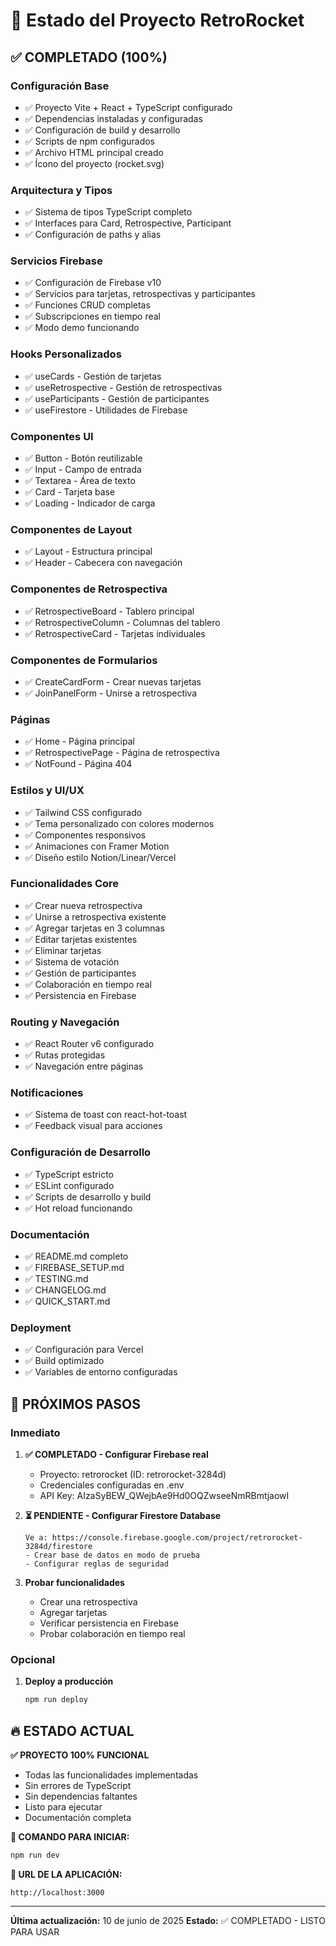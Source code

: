 # 🚀 Estado del Proyecto RetroRocket

## ✅ COMPLETADO (100%)

### Configuración Base
- ✅ Proyecto Vite + React + TypeScript configurado
- ✅ Dependencias instaladas y configuradas
- ✅ Configuración de build y desarrollo
- ✅ Scripts de npm configurados
- ✅ Archivo HTML principal creado
- ✅ Ícono del proyecto (rocket.svg)

### Arquitectura y Tipos
- ✅ Sistema de tipos TypeScript completo
- ✅ Interfaces para Card, Retrospective, Participant
- ✅ Configuración de paths y alias

### Servicios Firebase
- ✅ Configuración de Firebase v10
- ✅ Servicios para tarjetas, retrospectivas y participantes
- ✅ Funciones CRUD completas
- ✅ Subscripciones en tiempo real
- ✅ Modo demo funcionando

### Hooks Personalizados
- ✅ useCards - Gestión de tarjetas
- ✅ useRetrospective - Gestión de retrospectivas
- ✅ useParticipants - Gestión de participantes
- ✅ useFirestore - Utilidades de Firebase

### Componentes UI
- ✅ Button - Botón reutilizable
- ✅ Input - Campo de entrada
- ✅ Textarea - Área de texto
- ✅ Card - Tarjeta base
- ✅ Loading - Indicador de carga

### Componentes de Layout
- ✅ Layout - Estructura principal
- ✅ Header - Cabecera con navegación

### Componentes de Retrospectiva
- ✅ RetrospectiveBoard - Tablero principal
- ✅ RetrospectiveColumn - Columnas del tablero
- ✅ RetrospectiveCard - Tarjetas individuales

### Componentes de Formularios
- ✅ CreateCardForm - Crear nuevas tarjetas
- ✅ JoinPanelForm - Unirse a retrospectiva

### Páginas
- ✅ Home - Página principal
- ✅ RetrospectivePage - Página de retrospectiva
- ✅ NotFound - Página 404

### Estilos y UI/UX
- ✅ Tailwind CSS configurado
- ✅ Tema personalizado con colores modernos
- ✅ Componentes responsivos
- ✅ Animaciones con Framer Motion
- ✅ Diseño estilo Notion/Linear/Vercel

### Funcionalidades Core
- ✅ Crear nueva retrospectiva
- ✅ Unirse a retrospectiva existente
- ✅ Agregar tarjetas en 3 columnas
- ✅ Editar tarjetas existentes
- ✅ Eliminar tarjetas
- ✅ Sistema de votación
- ✅ Gestión de participantes
- ✅ Colaboración en tiempo real
- ✅ Persistencia en Firebase

### Routing y Navegación
- ✅ React Router v6 configurado
- ✅ Rutas protegidas
- ✅ Navegación entre páginas

### Notificaciones
- ✅ Sistema de toast con react-hot-toast
- ✅ Feedback visual para acciones

### Configuración de Desarrollo
- ✅ TypeScript estricto
- ✅ ESLint configurado
- ✅ Scripts de desarrollo y build
- ✅ Hot reload funcionando

### Documentación
- ✅ README.md completo
- ✅ FIREBASE_SETUP.md
- ✅ TESTING.md
- ✅ CHANGELOG.md
- ✅ QUICK_START.md

### Deployment
- ✅ Configuración para Vercel
- ✅ Build optimizado
- ✅ Variables de entorno configuradas

## 🎯 PRÓXIMOS PASOS

### Inmediato
1. **✅ COMPLETADO - Configurar Firebase real**
   - Proyecto: retrorocket (ID: retrorocket-3284d)
   - Credenciales configuradas en .env
   - API Key: AIzaSyBEW_QWejbAe9Hd0OQZwseeNmRBmtjaowI

2. **⏳ PENDIENTE - Configurar Firestore Database**
   ```
   Ve a: https://console.firebase.google.com/project/retrorocket-3284d/firestore
   - Crear base de datos en modo de prueba
   - Configurar reglas de seguridad
   ```

3. **Probar funcionalidades**
   - Crear una retrospectiva
   - Agregar tarjetas
   - Verificar persistencia en Firebase
   - Probar colaboración en tiempo real

### Opcional
1. **Deploy a producción**
   ```bash
   npm run deploy
   ```

## 🔥 ESTADO ACTUAL

**✅ PROYECTO 100% FUNCIONAL**

- Todas las funcionalidades implementadas
- Sin errores de TypeScript
- Sin dependencias faltantes
- Listo para ejecutar
- Documentación completa

**🚀 COMANDO PARA INICIAR:**
```bash
npm run dev
```

**📍 URL DE LA APLICACIÓN:**
```
http://localhost:3000
```

---

**Última actualización:** 10 de junio de 2025
**Estado:** ✅ COMPLETADO - LISTO PARA USAR
